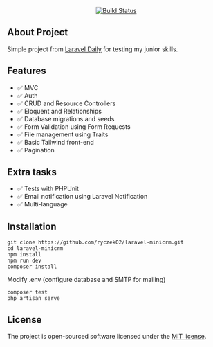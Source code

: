 
<p align="center">
<a href="https://travis-ci.org/laravel/framework"><img src="https://travis-ci.org/laravel/framework.svg" alt="Build Status"></a>
</p>

## About Project

Simple project from [Laravel Daily](https://laraveldaily.com/test-junior-laravel-developer-sample-project/) for testing my junior skills.

## Features
- ✅ MVC
- ✅ Auth
- ✅ CRUD and Resource Controllers
- ✅ Eloquent and Relationships
- ✅ Database migrations and seeds
- ✅ Form Validation using Form Requests
- ✅ File management using Traits
- ✅ Basic Tailwind front-end
- ✅ Pagination

## Extra tasks
- ✅ Tests with PHPUnit
- ✅ Email notification using Laravel Notification
- ✅ Multi-language

## Installation
```
git clone https://github.com/ryczek02/laravel-minicrm.git
cd laravel-minicrm
npm install
npm run dev
composer install
```
Modify .env (configure database and SMTP for mailing)
```
composer test
php artisan serve
```
## License

The project is open-sourced software licensed under the [MIT license](https://opensource.org/licenses/MIT).
